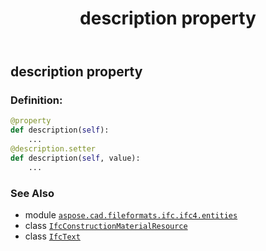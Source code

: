 ﻿---
title: description property
second_title: Aspose.CAD for Python via .NET API References
description: 
type: docs
weight: 50
url: /python-net/aspose.cad.fileformats.ifc.ifc4.entities/ifcconstructionmaterialresource/description/
is_root: false
---

## description property

### Definition:
```python
@property
def description(self):
    ...
@description.setter
def description(self, value):
    ...
```

### See Also
* module [`aspose.cad.fileformats.ifc.ifc4.entities`](../../)
* class [`IfcConstructionMaterialResource`](/cad/python-net/aspose.cad.fileformats.ifc.ifc4.entities/ifcconstructionmaterialresource)
* class [`IfcText`](/cad/python-net/aspose.cad.fileformats.ifc.ifc4.types/ifctext)
